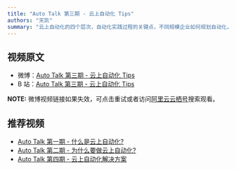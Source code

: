 ```yaml
---
title: "Auto Talk 第三期 - 云上自动化 Tips"
authors: "天凯"
summary: "云上自动化的四个层次，自动化实践过程的关键点，不同规模企业如何规划自动化，自动化时间过程中的角色责任，自动化实践过程中的工作流程。"
---
```


## 视频原文
- 微博：[Auto Talk 第三期 - 云上自动化 Tips](https://video.weibo.com/show?fid=1034:4957412818616334)
- B 站：[Auto Talk 第三期 - 云上自动化 Tips](https://www.bilibili.com/video/BV15N4y1y7DE)

**NOTE:** 微博视频链接如果失效，可点击重试或者访问[阿里云云栖号](https://weibo.com/u/1939498534?tabtype=newVideo)搜索观看。

## 推荐视频
- [Auto Talk 第一期 - 什么是云上自动化?](101-autotalk01-what-is-cloud-automation.markdown)
- [Auto Talk 第二期 - 为什么要做云上自动化? ](101-autotalk02-why-needs-cloud-automation.markdown)
- [Auto Talk 第四期 - 云上自动化解决方案](101-autotalk04-cloud-automation-solution.markdown)